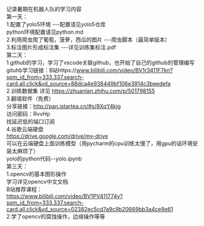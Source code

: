 记录暑期在机器人队的学习内容  
第一天：  
1.配置了yolo5环境 ---配置请见yolo5仓库  
python环境配置请见python.md  
2.利用爬虫爬了葡萄，菠萝，西瓜的图片 ---爬虫脚本（最简单版本）  
3.标注图片形成标注集 ---详见训练集标注.pdf  
第二天：  
1.github的学习，学习了vscode关联github，也开始了自己的github的管理编写   
gituhb学习链接：B站https://www.bilibili.com/video/BV1r3411F7kn?spm_id_from=333.337.search-card.all.click&vd_source=88dca4e938449bf106e3914c3beedefa  
2.训练数据集  详见 https://zhuanlan.zhihu.com/p/501798155  
3.翻墙软件（免费）  
分享链接：http://pan.istartea.cn/#s/8XqY4kjg  
访问密码：RvvHp  
找延迟低的端口订阅  
4.谷歌云端硬盘  
https://drive.google.com/drive/my-drive  
可以在云端硬盘上面训练模型（用pycharm的cpu训练太慢了，用gpu的话环境安装太麻烦了）  
yolo的python代码--yolo.ipynb  
第三天：  
1.opencv的基本图形操作  
学习详见opencv中文文档  
B站推荐课程：  
https://www.bilibili.com/video/BV1PV411774y?spm_id_from=333.337.search-card.all.click&vd_source=02382ec5cd7a9c9b20669bb3a4ce9e61  
2.学了opencv的腐蚀操作，边缘操作等等  

